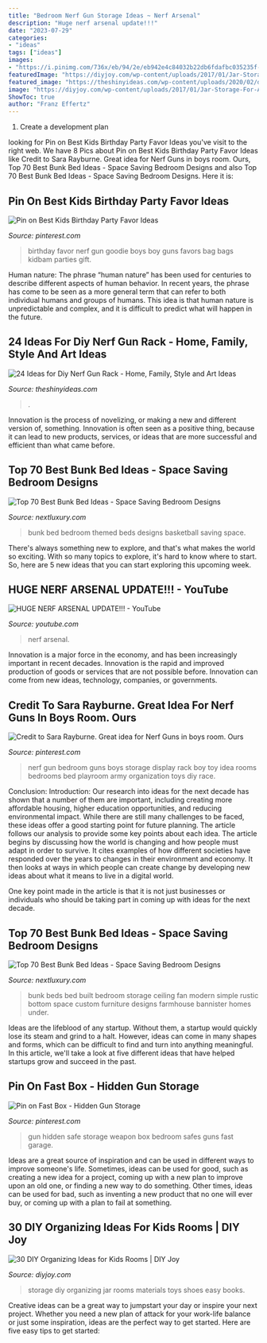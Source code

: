 ```yaml
---
title: "Bedroom Nerf Gun Storage Ideas ~ Nerf Arsenal"
description: "Huge nerf arsenal update!!!"
date: "2023-07-29"
categories:
- "ideas"
tags: ["ideas"]
images:
- "https://i.pinimg.com/736x/eb/94/2e/eb942e4c84032b22db6fdafbc035235f--hidden-gun-safe-gun-safes.jpg"
featuredImage: "https://diyjoy.com/wp-content/uploads/2017/01/Jar-Storage-For-Art-Materials.jpg"
featured_image: "https://theshinyideas.com/wp-content/uploads/2020/02/diy-nerf-gun-rack-luxury-pin-on-boom-boom-of-diy-nerf-gun-rack.jpg"
image: "https://diyjoy.com/wp-content/uploads/2017/01/Jar-Storage-For-Art-Materials.jpg"
ShowToc: true
author: "Franz Effertz"
---
```



1. Create a development plan 

	

		
looking for Pin on Best Kids Birthday Party Favor Ideas you've visit to the right web. We have 8 Pics about Pin on Best Kids Birthday Party Favor Ideas like Credit to Sara Rayburne. Great idea for Nerf Guns in boys room. Ours, Top 70 Best Bunk Bed Ideas - Space Saving Bedroom Designs and also Top 70 Best Bunk Bed Ideas - Space Saving Bedroom Designs. Here it is:
		
    
## Pin On Best Kids Birthday Party Favor Ideas

<img loading=lazy src="https://i.pinimg.com/736x/e1/0e/f2/e10ef2b690369425c1e89ff711037336.jpg" onerror="this.onerror=null;this.src='https://tse3.mm.bing.net/th?id=OIP.ZnsLMbhu1pV9x_1eMp58CQHaLG&amp;pid=15.1';" alt="Pin on Best Kids Birthday Party Favor Ideas">

_Source: pinterest.com_

>birthday favor nerf gun goodie boys boy guns favors bag bags kidbam parties gift. 

	

Human nature:
The phrase “human nature” has been used for centuries to describe different aspects of human behavior. In recent years, the phrase has come to be seen as a more general term that can refer to both individual humans and groups of humans. This idea is that human nature is unpredictable and complex, and it is difficult to predict what will happen in the future.

    
## 24 Ideas For Diy Nerf Gun Rack - Home, Family, Style And Art Ideas

<img loading=lazy src="https://theshinyideas.com/wp-content/uploads/2020/02/diy-nerf-gun-rack-luxury-pin-on-boom-boom-of-diy-nerf-gun-rack.jpg" onerror="this.onerror=null;this.src='https://tse4.mm.bing.net/th?id=OIP.6fYaB22pow5FH0bi7wLcGwHaNK&amp;pid=15.1';" alt="24 Ideas for Diy Nerf Gun Rack - Home, Family, Style and Art Ideas">

_Source: theshinyideas.com_

>. 

	

Innovation is the process of novelizing, or making a new and different version of, something. Innovation is often seen as a positive thing, because it can lead to new products, services, or ideas that are more successful and efficient than what came before.

    
## Top 70 Best Bunk Bed Ideas - Space Saving Bedroom Designs

<img loading=lazy src="http://nextluxury.com/wp-content/uploads/basketball-court-themed-bunk-bed-ideas.jpg" onerror="this.onerror=null;this.src='https://tse4.mm.bing.net/th?id=OIP.BZaPLGcSBqs4nDFtn9hPewAAAA&amp;pid=15.1';" alt="Top 70 Best Bunk Bed Ideas - Space Saving Bedroom Designs">

_Source: nextluxury.com_

>bunk bed bedroom themed beds designs basketball saving space. 

	

There's always something new to explore, and that's what makes the world so exciting. With so many topics to explore, it's hard to know where to start.  So, here are 5 new ideas that you can start exploring this upcoming week.

    
## HUGE NERF ARSENAL UPDATE!!! - YouTube

<img loading=lazy src="https://i.ytimg.com/vi/ffDZRXJkq9Q/maxresdefault.jpg" onerror="this.onerror=null;this.src='https://tse1.mm.bing.net/th?id=OIP.nxL99LrR6yCSaBEyHEq-swHaEK&amp;pid=15.1';" alt="HUGE NERF ARSENAL UPDATE!!! - YouTube">

_Source: youtube.com_

>nerf arsenal. 

	

Innovation is a major force in the economy, and has been increasingly important in recent decades. Innovation is the rapid and improved production of goods or services that are not possible before. Innovation can come from new ideas, technology, companies, or governments.

    
## Credit To Sara Rayburne. Great Idea For Nerf Guns In Boys Room. Ours

<img loading=lazy src="https://s-media-cache-ak0.pinimg.com/736x/16/b9/ee/16b9eef9fe2a7162ed23eabadde7d151--nerf-gun-storage-army-bedroom.jpg" onerror="this.onerror=null;this.src='https://tse4.mm.bing.net/th?id=OIP.UfR-VX-8ogHGOzX_1efG6wHaFj&amp;pid=15.1';" alt="Credit to Sara Rayburne. Great idea for Nerf Guns in boys room. Ours">

_Source: pinterest.com_

>nerf gun bedroom guns boys storage display rack boy toy idea rooms bedrooms bed playroom army organization toys diy race. 

	

Conclusion:
Introduction: Our research into ideas for the next decade has shown that a number of them are important, including creating more affordable housing, higher education opportunities, and reducing environmental impact. While there are still many challenges to be faced, these ideas offer a good starting point for future planning. The article follows our analysis to provide some key points about each idea.
The article begins by discussing how the world is changing and how people must adapt in order to survive. It cites examples of how different societies have responded over the years to changes in their environment and economy. It then looks at ways in which people can create change by developing new ideas about what it means to live in a digital world.

One key point made in the article is that it is not just businesses or individuals who should be taking part in coming up with ideas for the next decade.

    
## Top 70 Best Bunk Bed Ideas - Space Saving Bedroom Designs

<img loading=lazy src="http://nextluxury.com/wp-content/uploads/olive-green-simple-bunk-bed-ideas-with-bottom-storage.jpg" onerror="this.onerror=null;this.src='https://tse4.mm.bing.net/th?id=OIP.GCz6Pcmm_ahrj7H-StpIywHaG7&amp;pid=15.1';" alt="Top 70 Best Bunk Bed Ideas - Space Saving Bedroom Designs">

_Source: nextluxury.com_

>bunk beds bed built bedroom storage ceiling fan modern simple rustic bottom space custom furniture designs farmhouse bannister homes under. 

	

Ideas are the lifeblood of any startup. Without them, a startup would quickly lose its steam and grind to a halt. However, ideas can come in many shapes and forms, which can be difficult to find and turn into anything meaningful. In this article, we'll take a look at five different ideas that have helped startups grow and succeed in the past.

    
## Pin On Fast Box - Hidden Gun Storage

<img loading=lazy src="https://i.pinimg.com/736x/eb/94/2e/eb942e4c84032b22db6fdafbc035235f--hidden-gun-safe-gun-safes.jpg" onerror="this.onerror=null;this.src='https://tse4.mm.bing.net/th?id=OIP.aR88S8JlH20yh7ru2vU4_QHaLH&amp;pid=15.1';" alt="Pin on Fast Box - Hidden Gun Storage">

_Source: pinterest.com_

>gun hidden safe storage weapon box bedroom safes guns fast garage. 

	

Ideas are a great source of inspiration and can be used in different ways to improve someone's life. Sometimes, ideas can be used for good, such as creating a new idea for a project, coming up with a new plan to improve upon an old one, or finding a new way to do something. Other times, ideas can be used for bad, such as inventing a new product that no one will ever buy, or coming up with a plan to fail at something.

    
## 30 DIY Organizing Ideas For Kids Rooms | DIY Joy

<img loading=lazy src="https://diyjoy.com/wp-content/uploads/2017/01/Jar-Storage-For-Art-Materials.jpg" onerror="this.onerror=null;this.src='https://tse2.mm.bing.net/th?id=OIP.0f7pHbCznFOoS-GIp-KhJwHaLE&amp;pid=15.1';" alt="30 DIY Organizing Ideas for Kids Rooms | DIY Joy">

_Source: diyjoy.com_

>storage diy organizing jar rooms materials toys shoes easy books. 

	

Creative ideas can be a great way to jumpstart your day or inspire your next project. Whether you need a new plan of attack for your work-life balance or just some inspiration, ideas are the perfect way to get started. Here are five easy tips to get started: 

